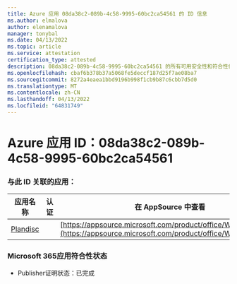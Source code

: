 ```yaml
---
title: Azure 应用 08da38c2-089b-4c58-9995-60bc2ca54561 的 ID 信息
ms.author: elmalova
author: elenamalova
manager: tonybal
ms.date: 04/13/2022
ms.topic: article
ms.service: attestation
certification_type: attested
description: 08da38c2-089b-4c58-9995-60bc2ca54561 的所有可用安全性和符合性信息。
ms.openlocfilehash: cbaf6b378b37a5068fe5deccf187d25f7ae08ba7
ms.sourcegitcommit: 8272a4eaea1bbd9196b998f1cb9b87c6cbb7d5d0
ms.translationtype: MT
ms.contentlocale: zh-CN
ms.lasthandoff: 04/13/2022
ms.locfileid: "64831749"
---
```

# <a name="azure-app-id-08da38c2-089b-4c58-9995-60bc2ca54561"></a>Azure 应用 ID：08da38c2-089b-4c58-9995-60bc2ca54561


### <a name="apps-associated-with-this-id"></a>与此 ID 关联的应用：
| **应用名称** | **认证** | **在 AppSource 中查看** |
|--------------|---------------|-----------------------|
| [Plandisc](../forward/WA200003869.md) |  | [https://appsource.microsoft.com/product/office/WA200003869](https://appsource.microsoft.com/product/office/WA200003869) |

### <a name="microsoft-365-app-compliance-status"></a>Microsoft 365应用符合性状态
- Publisher证明状态：已完成
